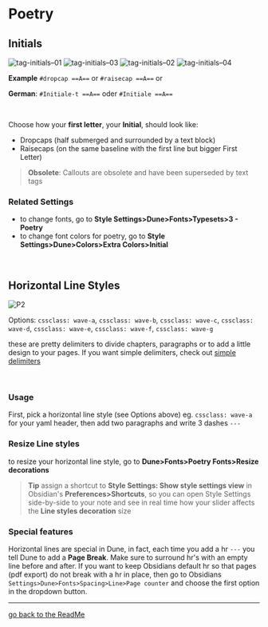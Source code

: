 # Poetry
## Initials
![tag-initials–01](https://github.com/Jopp-gh/Obsidian-Dune84/assets/48620536/46f8e2ce-6add-41e6-86bd-b6e54c7e4b78)
![tag-initials–03](https://github.com/Jopp-gh/Obsidian-Dune84/assets/48620536/c6fa1c44-0516-4763-ba37-d733648dd162)
![tag-initials–02](https://github.com/Jopp-gh/Obsidian-Dune84/assets/48620536/06061682-c1a7-4a03-8d86-4292e32e83fe)
![tag-initials–04](https://github.com/Jopp-gh/Obsidian-Dune84/assets/48620536/701497df-9ebd-4fef-aeb0-f75f3b81b624)

**Example**
`#dropcap ==A==`  or `#raisecap ==A==` or 

**German**: `#Initiale-t ==A==` oder `#Initiale ==A==` 

<br>

Choose how your **first letter**, your **Initial**, should look like: 
- Dropcaps  (half submerged and surrounded by a text block)
- Raisecaps (on the same baseline with the first line but bigger First Letter)

>**Obsolete**: 
Callouts are obsolete and have been superseded by text tags

### Related Settings
- to change fonts, go to **Style Settings>Dune>Fonts>Typesets>3 - Poetry** 
- to change font colors for poetry, go to  **Style Settings>Dune>Colors>Extra Colors>Initial**

<br>


## Horizontal Line Styles
![P2](https://user-images.githubusercontent.com/48620536/222981063-8ab2dc90-1729-46fc-a9d6-d82e1e00d878.png)

Options: `cssclass: wave-a`, `cssclass: wave-b`, `cssclass: wave-c`, `cssclass: wave-d`, `cssclass: wave-e`, `cssclass: wave-f`, `cssclass: wave-g`

these are pretty delimiters to divide chapters, paragraphs or to add a little design to your pages. If you want simple delimiters, check out [simple delimiters](https://github.com/Jopp-gh/Obsidian-Dune84/blob/main/Wiki/Text-highlight.md#simple-horizontal-lines)

<br>

### Usage
First, pick a horizontal line style (see Options above) eg. `cssclass: wave-a` for your yaml header, 
then add two paragraphs and write 3 dashes `---`

### Resize Line styles

to resize your horizontal line style, go to **Dune>Fonts>Poetry Fonts>Resize decorations**

>**Tip**
>assign a shortcut to **Style Settings: Show style settings view** in Obsidian's **Preferences>Shortcuts**, so you can open Style Settings side-by-side to your note and see in real time how your slider affects the **Line styles decoration** size

### Special features
Horizontal lines are special in Dune, in fact, each time you add a hr `---` you tell Dune to add a **Page Break**. Make sure to surround hr's with an empty line before and after. If you want to keep Obsidians default hr so that pages (pdf export) do not break with a hr in place, then go to Obsidians `Settings>Dune>Fonts>Spacing>Line>Page counter` and choose the first option in the dropdown button.

---
[go back to the ReadMe](https://github.com/Jopp-gh/Obsidian-Dune84/tree/main)
